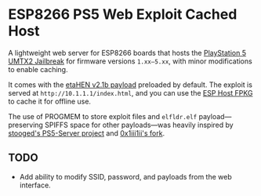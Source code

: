 # ESP8266 PS5 Web Exploit Cached Host

A lightweight web server for ESP8266 boards that hosts the [PlayStation 5 UMTX2 Jailbreak](https://github.com/idlesauce/umtx2) for firmware versions `1.xx–5.xx`, with minor modifications to enable caching.

It comes with the [etaHEN v2.1b payload](https://github.com/etaHEN/etaHEN/releases/tag/2.1B) preloaded by default. The exploit is served at `http://10.1.1.1/index.html`, and you can use the [ESP Host FPKG](https://www.mediafire.com/file/w4e6hiuwfoj8dnb/esphost.zip) to cache it for offline use.

The use of PROGMEM to store exploit files and `elfldr.elf` payload—preserving SPIFFS space for other payloads—was heavily inspired by [stooged's PS5-Server project](https://github.com/stooged/PS5-Server) and [0x1iii1ii's fork](https://github.com/0x1iii1ii/PS5-Server/).

## TODO

- Add ability to modify SSID, password, and payloads from the web interface.
